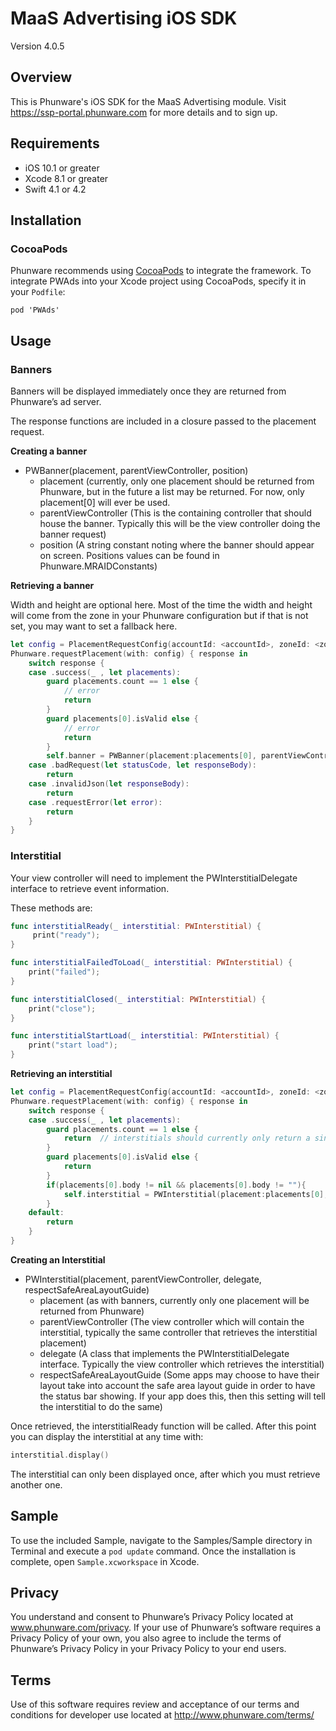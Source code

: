 MaaS Advertising iOS SDK
================

Version 4.0.5

Overview
------------
This is Phunware's iOS SDK for the MaaS Advertising module. Visit https://ssp-portal.phunware.com for more details and to sign up.

Requirements
------------
* iOS 10.1 or greater
* Xcode 8.1 or greater
* Swift 4.1 or 4.2

Installation
------------
### CocoaPods
Phunware recommends using [CocoaPods](http://www.cocoapods.org) to integrate the framework. To integrate PWAds into your Xcode project using CocoaPods, specify it in your `Podfile`:
~~~
pod 'PWAds'
~~~

Usage
----------

### Banners

Banners will be displayed immediately once they are returned from Phunware’s ad server.  

The response functions are included in a closure passed to the placement request.

**Creating a banner**

* PWBanner(placement, parentViewController, position)
  * placement (currently, only one placement should be returned from Phunware, but in the future a list may be returned.  For now, only placement[0] will ever be used.
  * parentViewController (This is the containing controller that should house the banner.  Typically this will be the view controller doing the banner request)
  * position (A string constant noting where the banner should appear on screen.  Positions values can be found in Phunware.MRAIDConstants)

**Retrieving a banner**

Width and height are optional here.  Most of the time the width and height will come from the zone in your Phunware configuration but if that is not set, you may want to set a fallback here.

~~~Swift
let config = PlacementRequestConfig(accountId: <accountId>, zoneId: <zoneId>, width:320, height:50, customExtras:nil)
Phunware.requestPlacement(with: config) { response in
    switch response {
    case .success(_ , let placements):
        guard placements.count == 1 else {
            // error
            return
        }
        guard placements[0].isValid else {
            // error
            return
        }
        self.banner = PWBanner(placement:placements[0], parentViewController:self, position:Positions.BOTTOM_CENTER)
    case .badRequest(let statusCode, let responseBody):
        return
    case .invalidJson(let responseBody):
        return
    case .requestError(let error):
        return
    }
}
~~~

### Interstitial

Your view controller  will need to implement the PWInterstitialDelegate interface to retrieve event information.

These methods are:

~~~Swift
func interstitialReady(_ interstitial: PWInterstitial) {
     print("ready");
}

func interstitialFailedToLoad(_ interstitial: PWInterstitial) {
    print("failed");
}

func interstitialClosed(_ interstitial: PWInterstitial) {
    print("close");
}

func interstitialStartLoad(_ interstitial: PWInterstitial) {
    print("start load");
}
~~~

**Retrieving an interstitial**

~~~Swift
let config = PlacementRequestConfig(accountId: <accountId>, zoneId: <zoneId>, width:nil, height:nil, customExtras:nil)
Phunware.requestPlacement(with: config) { response in
    switch response {
    case .success(_ , let placements):
        guard placements.count == 1 else {
            return  // interstitials should currently only return a single ad
        }
        guard placements[0].isValid else {
            return
        }
        if(placements[0].body != nil && placements[0].body != ""){
            self.interstitial = PWInterstitial(placement:placements[0], parentViewController:self, delegate:self, respectSafeAreaLayoutGuide:true)
        }
    default:
        return
    }
}
~~~

**Creating an Interstitial**

* PWInterstitial(placement, parentViewController, delegate, respectSafeAreaLayoutGuide)
  * placement (as with banners, currently only one placement will be returned from Phunware)
  * parentViewController (The view controller which will contain the interstitial, typically the same controller that retrieves the interstitial placement)
  * delegate (A class that implements the PWInterstitialDelegate interface.  Typically the view controller which retrieves the interstitial)
  * respectSafeAreaLayoutGuide (Some apps may choose to have their layout take into account the safe area layout guide in order to have the status bar showing.  If your app does this, then this setting will tell the interstitial to do the same)

Once retrieved, the interstitialReady function will be called.  After this point you can display the interstitial at any time with:

~~~Swift
interstitial.display()
~~~

The interstitial can only been displayed once, after which you must retrieve another one.

Sample
-----------
To use the included Sample, navigate to the Samples/Sample directory in Terminal and execute a `pod update` command. Once the installation is complete, open `Sample.xcworkspace` in Xcode.

Privacy
-----------
You understand and consent to Phunware’s Privacy Policy located at www.phunware.com/privacy. If your use of Phunware’s software requires a Privacy Policy of your own, you also agree to include the terms of Phunware’s Privacy Policy in your Privacy Policy to your end users.

Terms
-----------
Use of this software requires review and acceptance of our terms and conditions for developer use located at http://www.phunware.com/terms/

